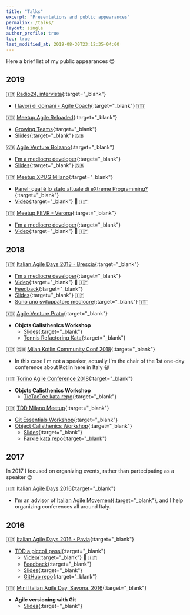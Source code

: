 ```yaml
---
title: "Talks"
excerpt: "Presentations and public appearances"
permalink: /talks/
layout: single
author_profile: true
toc: true
last_modified_at: 2019-08-30T23:12:35-04:00
---
```

Here a brief list of my public appearances :blush:

## 2019

:it: [Radio24, intervista](http://www.radio24.ilsole24ore.com/programma/i-lavori-di-domani/){:target="_blank"}  
 * [I lavori di domani - Agile Coach](http://www.radio24.ilsole24ore.com/programma/i-lavori-di-domani/agile-coach-175941-AC0jYqU){:target="_blank"} :it:

:it: [Meetup Agile Reloaded](https://www.meetup.com/it-IT/Agile-Reloaded-Meetup/){:target="_blank"}  
 * [Growing Teams](https://www.meetup.com/it-IT/Agile-Reloaded-Meetup/events/262065465/){:target="_blank"}
  * [Slides](https://www.slideshare.net/FerdinandoSantacroce/growing-teams-152158846){:target="_blank"} :uk:

:uk: [Agile Venture Bolzano](https://www.agileday.it/venture/2019/bolzano/){:target="_blank"}  
 * [I'm a mediocre developer](https://sessionize.com/s/ferdinando-santacroce/im_a_mediocre_developer/23243){:target="_blank"}
  * [Slides](https://www.slideshare.net/FerdinandoSantacroce/im-a-mediocre-developer-167929970){:target="_blank"} :uk:
 
:it: [Meetup XPUG Milano](https://www.meetup.com/it-IT/Milano-eXtreme-Programming-User-Group){:target="_blank"}  
 * [Panel: qual è lo stato attuale di eXtreme Programming?](https://www.meetup.com/it-IT/Milano-eXtreme-Programming-User-Group/events/260548356/){:target="_blank"}
  * [Video](https://www.youtube.com/watch?v=4CBU7G7s-wE){:target="_blank"} :movie_camera: :it:

:it: [Meetup FEVR - Verona](http://www.fevr.it){:target="_blank"}  
 * [I'm a mediocre developer](http://www.fevr.it/eventi/2019/03/im-a-mediocre-developer/){:target="_blank"}
  * [Video](https://www.facebook.com/marco.albarelli1/videos/10216948832264643/){:target="_blank"} :movie_camera: :it:

## 2018
:it: [Italian Agile Days 2018 - Brescia](https://www.agileday.it){:target="_blank"}  
 * [I'm a mediocre developer](https://www.agileday.it/front/sessions/im-a-mediocre-developer/){:target="_blank"}
  * [Video](https://vimeo.com/306402799){:target="_blank"} :movie_camera: :it:
  * [Feedback](https://www.linkedin.com/feed/update/urn:li:activity:6479380811970801664){:target="_blank"}
  * [Slides](https://www.slideshare.net/FerdinandoSantacroce/im-a-mediocre-developer){:target="_blank"} :it:
  * [Sono uno sviluppatore mediocre](http://www.mokabyte.it/2018/11/sviluppatoremediocre/){:target="_blank"} :it:

:it: [Agile Venture Prato](https://www.agileday.it/mini/2018/prato/){:target="_blank"}  
* **Objcts Calisthenics Workshop**
  * [Slides](https://www.slideshare.net/FerdinandoSantacroce/object-calisthenics-agile-venture-prato-2018){:target="_blank"}
  * [Tennis Refactoring Kata](https://github.com/jesuswasrasta/Tennis-Refactoring-Kata){:target="_blank"}

:it: :uk: [Milan Kotlin Community Conf 2018](https://milan.kotlincommunityconf.com){:target="_blank"}  
 * In this case I'm not a speaker, actually I'm the chair of the 1st one-day conference about Kotlin here in Italy :smiley:

:it: [Torino Agile Conference 2018](https://www.agileday.it/mini/2018/torino/#ferdinandosantacroce){:target="_blank"}  
* **Objcts Calisthenics Workshop**
  * [TicTacToe kata repo](https://github.com/jesuswasrasta/TicTacToe){:target="_blank"}

:it: [TDD Milano Meetup](https://www.meetup.com/it-IT/TDD-Milano){:target="_blank"}  
* [Git Essentials Workshop](https://www.meetup.com/it-IT/TDD-Milano/events/245383610/){:target="_blank"}
* [Object Calisthenics Workshop](https://www.meetup.com/it-IT/TDD-Milano/events/247937838/){:target="_blank"}
  * [Slides](https://www.slideshare.net/FerdinandoSantacroce/object-calisthenics-tdd-milano){:target="_blank"}
  * [Farkle kata repo](https://github.com/jesuswasrasta/KataFarkle){:target="_blank"}

## 2017
In 2017 I focused on organizing events, rather than partecipating as a speaker :blush:  

:it: [Italian Agile Days 2016](http://www.agileday.it/){:target="_blank"}
* I'm an advisor of [Italian Agile Movement](http://www.agilemovement.it/){:target="_blank"}, and I help organizing conferences all around Italy.

## 2016
:it: [Italian Agile Days 2016 - Pavia](http://www.agileday.it/2016/){:target="_blank"}
* [TDD a piccoli passi](http://www.agileday.it/front/sessions/4888/){:target="_blank"}
  * [Video](https://vimeo.com/198011164){:target="_blank"} :movie_camera: :it:
  * [Feedback](https://joind.in/event/iad16---italian-agile-days-2016/tdd-a-piccoli-passi){:target="_blank"}
  * [Slides](https://www.slideshare.net/FerdinandoSantacroce/tdd-a-piccoli-passi){:target="_blank"}
  * [GitHub repo](https://github.com/jesuswasrasta/SmallStepsTDD){:target="_blank"}

:it: [Mini Italian Agile Day, Savona, 2016](http://www.agileday.it/mini/2016/savona/){:target="_blank"}
* **Agile versioning with Git** 
  * [Slides](https://www.slideshare.net/FerdinandoSantacroce/agile-versioning-with-git-60998779){:target="_blank"}

